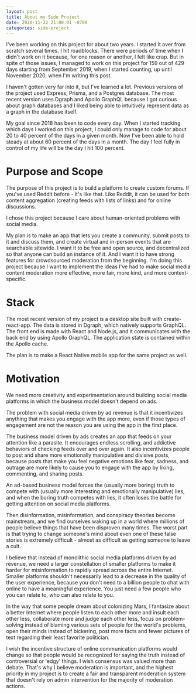 ```yaml
---
layout: post
title: About my Side Project
date: 2020-11-22 21:00:01 -0700
categories: side-project
---
```


I've been working on this project for about two years. I started it over from scratch several times. I hit roadblocks. There were periods of time when I didn't work on it because, for one reason or another, I felt like crap. But in spite of those issues, I managed to work on this project for 159 out of 429 days starting from September 2019, when I started counting, up until November 2020, when I'm writing this post.

I haven't gotten very far into it, but I've learned a lot. Previous versions of the project used Express, Prisma, and a Postgres database. The most recent version uses Dgraph and Apollo GraphQL because I got curious about graph databases and I liked being able to intuitively represent data as a graph in the database itself.

My goal since 2018 has been to code every day. When I started tracking which days I worked on this project, I could only manage to code for about 20 to 40 percent of the days in a given month. Now I've been able to hold steady at about 60 percent of the days in a month. The day I feel fully in control of my life will be the day I hit 100 percent.

# Purpose and Scope

The purpose of this project is to build a platform to create custom forums. If you've used Reddit before - it's like that. Like Reddit, it can be used for both content aggregation (creating feeds with lists of links) and for online discussions.

I chose this project because I care about human-oriented problems with social media.

My plan is to make an app that lets you create a community, submit posts to it and discuss them, and create virtual and in-person events that are searchable sitewide. I want it to be free and open source, and decentralized so that anyone can build an instance of it. And I want it to have strong features for crowdsourced moderation from the beginning. I'm doing this project because I want to implement the ideas I've had to make social media content moderation more effective, more fair, more kind, and more context-specific.

# Stack

The most recent version of my project is a desktop site built with create-react-app. The data is stored in Dgraph, which natively supports GraphQL. The front end is made with React and Node.js, and it communicates with the back end by using Apollo GraphQL. The application state is contained within the Apollo cache.

The plan is to make a React Native mobile app for the same project as well.

# Motivation

We need more creativity and experimentation around building social media platforms in which the business model doesn't depend on ads.

The problem with social media driven by ad revenue is that it incentivizes anything that makes you engage with the app more, even if those types of engagement are not the reason you are using the app in the first place.

The business model driven by ads creates an app that feeds on your attention like a parasite. It encourages endless scrolling, and addictive behaviors of checking feeds over and over again. It also incentivizes people to post and share more emotionally manipulative and divisive posts, because posts that make you feel negative emotions like fear, sadness, and outrage are more likely to cause you to engage with the app by liking, commenting, and sharing posts.

An ad-based business model forces the (usually more boring) truth to compete with (usually more interesting and emotionally manipulative) lies, and when the boring truth competes with lies, it often loses the battle for getting attention on social media platforms.

Then disinformation, misinformation, and conspiracy theories become mainstream, and we find ourselves waking up in a world where millions of people believe things that have been disproven many times. The worst part is that trying to change someone's mind about even one of these false stories is extremely difficult - almost as difficult as getting someone to leave a cult.

I believe that instead of monolithic social media platforms driven by ad revenue, we need a larger constellation of smaller platforms to make it harder for misinformation to rapidly spread across the entire Internet. Smaller platforms shouldn't necessarily lead to a decrease in the quality of the user experience, because you don't need to a billion people to chat with online to have a meaningful experience. You just need a few people who you can relate to, who can also relate to you.

In the way that some people dream about colonizing Mars, I fantasize about a better Internet where people listen to each other more and insult each other less, collaborate more and judge each other less, focus on problem-solving instead of blaming various sets of people for the world's problems, open their minds instead of bickering, post more facts and fewer pictures of text regarding their least favorite politician.

I wish the incentive structure of online communication platforms would change so that people would be recognized for saying the truth instead of controversial or 'edgy' things. I wish consensus was valued more than debate. That's why I believe moderation is important, and the highest priority in my project is to create a fair and transparent moderation system that doesn't rely on admin intervention for the majority of moderation actions.
